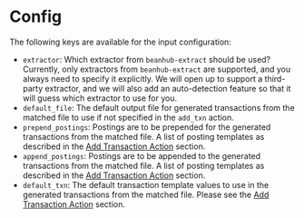# Config

The following keys are available for the input configuration:

- `extractor`: Which extractor from `beanhub-extract` should be used? Currently, only extractors from `beanhub-extract` are supported, and you always need to specify it explicitly. We will open up to support a third-party extractor, and we will also add an auto-detection feature so that it will guess which extractor to use for you.
- `default_file`: The default output file for generated transactions from the matched file to use if not specified in the `add_txn` action.
- `prepend_postings`: Postings are to be prepended for the generated transactions from the matched file. A list of posting templates as described in the [Add Transaction Action](../import-config/actions.md#add-transaction-action) section.
- `append_postings`: Postings are to be appended to the generated transactions from the matched file. A list of posting templates as described in the [Add Transaction Action](../import-config/actions.md#add-transaction-action) section.
- `default_txn`: The default transaction template values to use in the generated transactions from the matched file. Please see the [Add Transaction Action](../import-config/actions.md#add-transaction-action) section.
